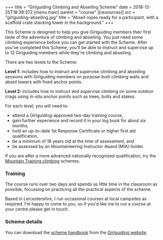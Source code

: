 +++
title = "Girlguiding Climbing and Abseiling Scheme"
date = 2018-12-25T18:39:37Z
[menu.main]
  parent = "course"
[[resources]]
  src = "girlguiding-abseiling.jpg"
  title = "Abseil ropes ready for a participant, with a scaffold crate stacking tower in the background."
+++

This Scheme is designed to help you give Girlguiding members their first taste of the adventure of climbing and abseiling. You just need some climbing experience before you can get started with the Scheme.  After you've completed this Scheme, you'll be able to instruct and supervise up to 12 Girlguiding members while they're climbing and abseiling.

There are two levels to the Scheme:

**Level 1:** includes how to instruct and supervise climbing and abseiling sessions with Girlguiding members on purpose-built climbing walls and abseil towers with fixed anchor points.

**Level 2:** includes how to instruct and supervise climbing on some outdoor crags using in-situ anchor points such as trees, bolts and stakes.

For each level, you will need to:

* attend a Girlguiding-approved two-day training course,
* gain further experience and record it in your log book for about six months,
* hold an up-to-date 1st Response Certificate or higher first aid qualification,
* be a minimum of 18 years old at the time of assessment, and
* be assessed by an Mountaineering Instructor Award (MIA) holder.

If you are after a more advanced nationally recognised qualification, try the [Mountain Training climbing][mountain-training-climbing] schemes.

### Training

The course runs over two days and spends as little time in the classroom as possible, focussing on practicing all the practical aspects of the scheme.

Based in Leicestershire, I run occasional courses at local campsites as required.  I'm happy to come to you, so if you'd like me to run a course at your centre please get in touch.

### Scheme details

You can download the [scheme handbook][girlguiding-scheme-download] from the [Girlguiding website][girlguiding-scheme].

[mountain-training-climbing]: https://www.mountain-training.org/climbing
[girlguiding-scheme]: https://www.girlguiding.org.uk/making-guiding-happen/learning-and-development/leading-outdoor-adventures/climbing-and-abseiling-scheme/
[girlguiding-scheme-download]: https://www.girlguiding.org.uk/link/70a1a59dc6754f189167ca05184a3458.aspx
